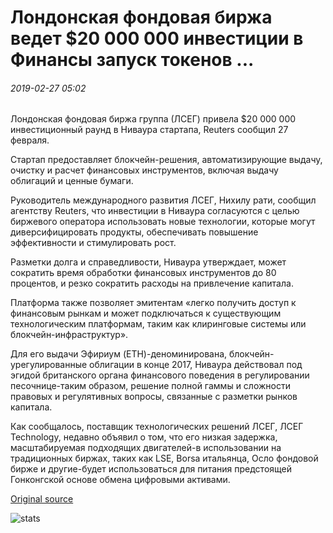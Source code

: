 # Лондонская фондовая биржа ведет $20 000 000 инвестиции в Финансы запуск токенов ...

###### 2019-02-27 05:02

Лондонская фондовая биржа группа (ЛСЕГ) привела $20 000 000 инвестиционный раунд в Ниваура стартапа, Reuters сообщил 27 февраля.

Стартап предоставляет блокчейн-решения, автоматизирующие выдачу, очистку и расчет финансовых инструментов, включая выдачу облигаций и ценные бумаги.

Руководитель международного развития ЛСЕГ, Нихилу рати, сообщил агентству Reuters, что инвестиции в Ниваура согласуются с целью биржевого оператора использовать новые технологии, которые могут диверсифицировать продукты, обеспечивать повышение эффективности и стимулировать рост.

Разметки долга и справедливости, Ниваура утверждает, может сократить время обработки финансовых инструментов до 80 процентов, и резко сократить расходы на привлечение капитала.

Платформа также позволяет эмитентам «легко получить доступ к финансовым рынкам и может подключаться к существующим технологическим платформам, таким как клиринговые системы или блокчейн-инфраструктур».

Для его выдачи Эфириум (ETH)-деноминирована, блокчейн-урегулированные облигации в конце 2017, Ниваура действовал под эгидой британского органа финансового поведения в регулировании песочнице-таким образом, решение полной гаммы и сложности правовых и регулятивных вопросы, связанные с разметки рынков капитала.

Как сообщалось, поставщик технологических решений ЛСЕГ, ЛСЕГ Technology, недавно объявил о том, что его низкая задержка, масштабируемая подходящих двигателей-в использовании на традиционных биржах, таких как LSE, Borsa итальянца, Осло фондовой бирже и другие-будет использоваться для питания предстоящей Гонконгской основе обмена цифровыми активами.

[Original source](https://cointelegraph.com/news/london-stock-exchange-leads-20-million-investment-in-finance-tokenization-startup)

![stats](https://c.statcounter.com/11760860/0/a89fa40b/1/ "stats")